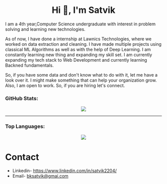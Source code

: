 <h1 align="center">Hi 👋, I'm Satvik</h1>

I am a 4th year,Computer Science undergraduate with interest in problem solving and learning new technologies. 

As of now, I have done a internship at Lawnics Technologies, where we worked on data extraction and cleaning. I have made multiple projects using classical ML Algorithms as well as with the help of Deep Learning. I am constantly learning new thing and expanding my skill set. I am currently expanding my tech stack to Web Development and currently learning Backned fundamentals.

So, if you have some data and don't know what to do with it, let me have a look over it. I might make something that can help your organization grow.
Also, I am open to work. So, if you are hiring let's connect.

### GitHub Stats:
<p align="center">
  <a href="https://github.com/Nyctophiliac1918">
    <img src="https://github-readme-stats.vercel.app/api?username=Nyctophiliac1918&show_icons=true&hide=issues&theme=radical"/>
  </a>
</p>

---

### Top Languages: 
<p align="center">
  <a href="https://github.com/Nyctophiliac1918">
    <img src="https://github-readme-stats.vercel.app/api/top-langs/?username=Nyctophiliac1918&theme=radical" align="center" />
  </a>
</p>

# Contact
* Linkedin- https://www.linkedin.com/in/satvik2204/
* Email- bksatvik@gmai.com
